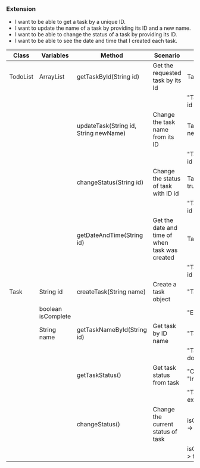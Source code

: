 ### Extension


- I want to be able to get a task by a unique ID.
- I want to update the name of a task by providing its ID and a new name.
- I want to be able to change the status of a task by providing its ID.
- I want to be able to see the date and time that I created each task.

| Class    | Variables          | Method                                | Scenario                                       | Outcome                             |
|----------|--------------------|---------------------------------------|------------------------------------------------|-------------------------------------|
| TodoList | ArrayList<Task>    | getTaskById(String id)                | Get the requested task by its Id               | Task                                |
|          |                    |                                       |                                                | "Task with given id does not exist" |
|          |                    | updateTask(String id, String newName) | Change the task name from its ID               | Task.name -> newName                |
|          |                    |                                       |                                                | "Task with given id does not exist" |
|          |                    | changeStatus(String id)               | Change the status of task with ID id           | Task.status -> true/false           |
|          |                    |                                       |                                                | "Task with given id does not exist" |
|          |                    | getDateAndTime(String id)             | Get the date and time of when task was created | Task.dateAndTime                    |
|          |                    |                                       |                                                | "Task with given id does not exist" |
| Task     | String id          | createTask(String name)               | Create a task object                           | "Task created"                      |
|          | boolean isComplete |                                       |                                                | "Error"                             |
|          | String name        | getTaskNameById(String id)            | Get task by ID name                            | "Task 'name'"                       |
|          |                    |                                       |                                                | "Task with 'ID' does not exist"     |
|          |                    | getTaskStatus()                       | Get task status from task                      | "Complete"/ "Incomplete"            |
|          |                    |                                       |                                                | "Task does not exist"               |
|          |                    | changeStatus()                        | Change the current status of task              | isComplete: false -> true           |
|          |                    |                                       |                                                | isComplete: true -> false           |
